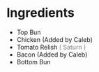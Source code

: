  # Ingredients
<!--
    See `workflow.md` to see how to edit this file safely.
    -->
 - Top Bun
 - Chicken (Added by Caleb)
 - Tomato Relish 
  <span style="color:gray"> ( Saturn ) </span>
 - Bacon (Added by Caleb)
 - Bottom Bun
